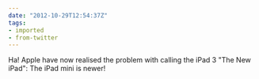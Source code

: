 ```yaml
---
date: "2012-10-29T12:54:37Z"
tags:
- imported
- from-twitter
---
```

Ha! Apple have now realised the problem with calling the iPad 3 "The New iPad": The iPad mini is newer!
